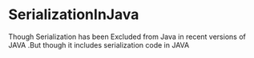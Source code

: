 # SerializationInJava
Though Serialization has been Excluded from Java in recent versions of JAVA .But though it includes serialization code in JAVA
